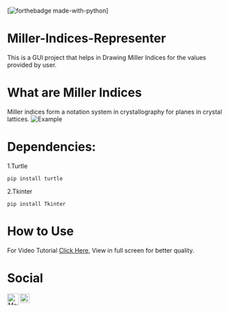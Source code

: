 
[![forthebadge made-with-python](http://ForTheBadge.com/images/badges/made-with-python.svg)]

# Miller-Indices-Representer
This is a GUI project that helps in Drawing Miller Indices for the values provided by user.

# What are Miller Indices
Miller indices form a notation system in crystallography for planes in crystal lattices.
![Example](https://i.ytimg.com/vi/d8X54umgLUw/maxresdefault.jpg)

# Dependencies:

1.Turtle
```
pip install turtle
```
2.Tkinter
```
pip install Tkinter
```

# How to Use

For Video Tutorial [Click Here](https://drive.google.com/file/d/1G9s-oZEKHBJym4F2L4NPC7GzgsEUvpD-/view?usp=sharing), View in full screen for better quality.


# Social

<a href="https://github.com/TechBoyy6">
  <img align="left" alt="Moiz's Github" width="27px" src="https://seeklogo.com/images/G/github-logo-9BBCA663A4-seeklogo.com.png"/>
</a>
<a href="https://twitter.com/MoiZ__2001?s=08">
  <img align="left" alt="Moiz's Twitter" width="22px" src="https://seeklogo.com/images/T/twitter-2012-positive-logo-916EDF1309-seeklogo.com.png"/>
</a>
